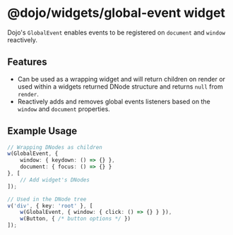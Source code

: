 # @dojo/widgets/global-event widget

Dojo's `GlobalEvent` enables events to be registered on `document` and `window` reactively.

## Features

- Can be used as a wrapping widget and will return children on render or used within a widgets returned DNode structure and returns `null` from `render`.
- Reactively adds and removes global events listeners based on the `window` and `document` properties.

## Example Usage

```ts
// Wrapping DNodes as children
w(GlobalEvent, {
	window: { keydown: () => {} },
	document: { focus: () => {} }
}, [
	// Add widget's DNodes
]);

// Used in the DNode tree
v('div', { key: 'root' }, [
	w(GlobalEvent, { window: { click: () => {} } }),
	w(Button, { /* button options */ })
]);
```
